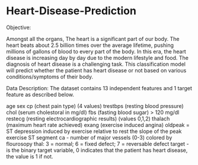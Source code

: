 # Heart-Disease-Prediction
Objective:

Amongst all the organs, The heart is a significant part of our body. The heart beats about 2.5 billion times over the average lifetime, pushing millions of gallons of blood to every part of the body.
In this era, the heart disease is increasing day by day due to the modern lifestyle and food. The diagnosis of heart disease is a challenging task. This classification model will predict whether the patient has heart disease or not based on various conditions/symptoms of their body.

Data Description:
The dataset contains 13 independent features and 1 target feature as described below.

age
sex
cp (chest pain type) (4 values)
trestbps (resting blood pressure)
chol (serum cholestoral in mg/dl)
fbs (fasting blood sugar) > 120 mg/dl
restecg (resting electrocardiographic results) (values 0,1,2)
thalach (maximum heart rate achieved)
exang (exercise induced angina)
oldpeak = ST depression induced by exercise relative to rest
the slope of the peak exercise ST segment
ca - number of major vessels (0-3) colored by flourosopy
thal: 3 = normal; 6 = fixed defect; 7 = reversable defect
target - is the binary target variable, 0 indicates that the patient has heart disease, the value is 1 if not.
